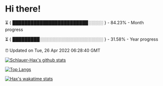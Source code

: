 # Hi there!

⏳ { █████████████████████████░░░░░ } - 84.23% - Month progress

⏳ { █████████░░░░░░░░░░░░░░░░░░░░░ } - 31.58% - Year progress

⏰ Updated on Tue, 26 Apr 2022 06:28:40 GMT


[![Schlauer-Hax's github stats](https://github-readme-stats.vercel.app/api?username=Schlauer-Hax&show_icons=true&theme=dark&count_private=true)](https://github.com/Schlauer-Hax)


[![Top Langs](https://github-readme-stats.vercel.app/api/top-langs/?username=Schlauer-Hax&layout=compact&theme=dark)](https://github.com/Schlauer-Hax?tab=repositories)


[![Hax's wakatime stats](https://github-readme-stats.vercel.app/api/wakatime?username=Hax&theme=dark)](https://wakatime.com/@Hax)

